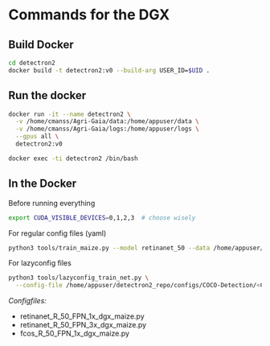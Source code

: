 # Commands for the DGX

## Build Docker
```bash
cd detectron2
docker build -t detectron2:v0 --build-arg USER_ID=$UID .
```

## Run the docker
```bash
docker run -it --name detectron2 \
  -v /home/cmanss/Agri-Gaia/data:/home/appuser/data \
  -v /home/cmanss/Agri-Gaia/logs:/home/appuser/logs \
  --gpus all \
  detectron2:v0

docker exec -ti detectron2 /bin/bash
```

## In the Docker
Before running everything
```bash
export CUDA_VISIBLE_DEVICES=0,1,2,3  # choose wisely
```
For regular config files (yaml)
```bash
python3 tools/train_maize.py --model retinanet_50 --data /home/appuser/data --output /home/appuser/logs --batch_size 32
```

For lazyconfig files
```bash
python3 tools/lazyconfig_train_net.py \
  --config-file /home/appuser/detectron2_repo/configs/COCO-Detection/<CONFIG_FILE>
```
*Configfiles:*
* retinanet_R_50_FPN_1x_dgx_maize.py
* retinanet_R_50_FPN_3x_dgx_maize.py
* fcos_R_50_FPN_1x_dgx_maize.py